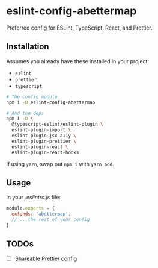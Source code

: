# eslint-config-abettermap

Preferred config for ESLint, TypeScript, React, and Prettier.

## Installation

Assumes you already have these installed in your project:

- `eslint`
- `prettier`
- `typescript`

```bash
# The config module
npm i -D eslint-config-abettermap

# And the deps
npm i -D \
  @typescript-eslint/eslint-plugin \
  eslint-plugin-import \
  eslint-plugin-jsx-a11y \
  eslint-plugin-prettier \
  eslint-plugin-react \
  eslint-plugin-react-hooks
```

If using `yarn`, swap out `npm i` with `yarn add`.

## Usage

In your _.eslintrc.js_ file:

```javascript
module.exports = {
  extends: 'abettermap',
  // ...the rest of your config
}
```

## TODOs

- [ ] [Shareable Prettier config](https://medium.com/@natterstefan/how-to-create-your-own-shared-eslint-prettier-and-stylelint-configuration-3930dd764de3)
